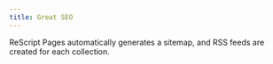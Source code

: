 ```yaml
---
title: Great SEO
---
```


ReScript Pages automatically generates a sitemap, and RSS feeds are created for each collection.
